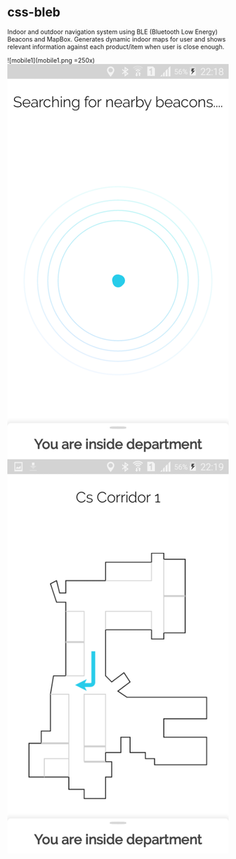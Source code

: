 # css-bleb

Indoor and outdoor navigation system using BLE (Bluetooth Low Energy) Beacons and
MapBox. Generates dynamic indoor maps for user and shows relevant information against each
product/item when user is close enough.

![mobile1](mobile1.png =250x)  ![mobile2](mobile2.png) ![mobile3](mobile3.png)
